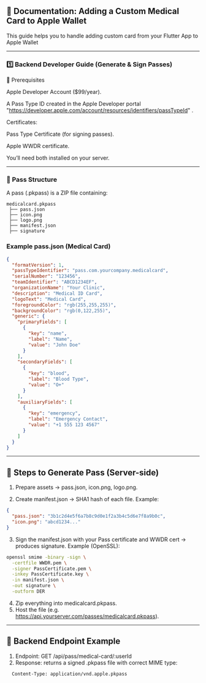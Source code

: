 ## 📑 Documentation: Adding a Custom Medical Card to Apple Wallet

This guide helps you to handle adding custom card from your Flutter App to Apple Wallet

---

### 1️⃣ Backend Developer Guide (Generate & Sign Passes)

🔹 Prerequisites

Apple Developer Account ($99/year).

A Pass Type ID created in the Apple Developer portal "https://developer.apple.com/account/resources/identifiers/passTypeId"
.

Certificates:

Pass Type Certificate (for signing passes).

Apple WWDR certificate.

You’ll need both installed on your server.

---

### 🔹 Pass Structure

A pass (.pkpass) is a ZIP file containing:

```shell
medicalcard.pkpass
 ├── pass.json
 ├── icon.png
 ├── logo.png
 ├── manifest.json
 ├── signature
```

### Example pass.json (Medical Card)

```json
{
  "formatVersion": 1,
  "passTypeIdentifier": "pass.com.yourcompany.medicalcard",
  "serialNumber": "123456",
  "teamIdentifier": "ABCD1234EF",
  "organizationName": "Your Clinic",
  "description": "Medical ID Card",
  "logoText": "Medical Card",
  "foregroundColor": "rgb(255,255,255)",
  "backgroundColor": "rgb(0,122,255)",
  "generic": {
    "primaryFields": [
      {
        "key": "name",
        "label": "Name",
        "value": "John Doe"
      }
    ],
    "secondaryFields": [
      {
        "key": "blood",
        "label": "Blood Type",
        "value": "O+"
      }
    ],
    "auxiliaryFields": [
      {
        "key": "emergency",
        "label": "Emergency Contact",
        "value": "+1 555 123 4567"
      }
    ]
  }
}
```

---

## 🔹 Steps to Generate Pass (Server-side)

1. Prepare assets → pass.json, icon.png, logo.png.

2. Create manifest.json → SHA1 hash of each file. Example:

```json
{
  "pass.json": "3b1c2d4e5f6a7b8c9d0e1f2a3b4c5d6e7f8a9b0c",
  "icon.png": "abcd1234..."
}

```
3. Sign the manifest.json with your Pass certificate and WWDR cert → produces signature.
Example (OpenSSL):

```bash
openssl smime -binary -sign \
  -certfile WWDR.pem \
  -signer PassCertificate.pem \
  -inkey PassCertificate.key \
  -in manifest.json \
  -out signature \
  -outform DER

```
4. Zip everything into medicalcard.pkpass.
5. Host the file (e.g. https://api.yourserver.com/passes/medicalcard.pkpass).

---

## 🔹 Backend Endpoint Example

1. Endpoint: GET /api/pass/medical-card/:userId
2. Response: returns a signed .pkpass file with correct MIME type:
   
```bash
  Content-Type: application/vnd.apple.pkpass
```




